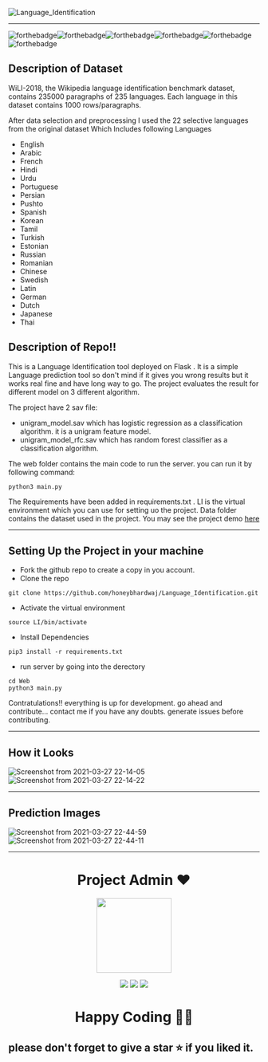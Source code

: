 ![Language_Identification](https://socialify.git.ci/honeybhardwaj/Language_Identification/image?description=1&descriptionEditable=It%20is%20a%20Lanuage%20Identifier%20%20using%20NLP.%20%20&forks=1&issues=1&language=1&owner=1&pattern=Plus&stargazers=1&theme=Light)

<hr>

![forthebadge](https://forthebadge.com/images/badges/built-with-love.svg)![forthebadge](https://forthebadge.com/images/badges/built-with-swag.svg)![forthebadge](https://forthebadge.com/images/badges/made-with-python.svg)![forthebadge](https://forthebadge.com/images/badges/open-source.svg)![forthebadge](https://forthebadge.com/images/badges/uses-css.svg)![forthebadge](https://forthebadge.com/images/badges/uses-html.svg)

## Description of Dataset 
WiLI-2018, the Wikipedia language identification benchmark dataset, contains 235000 paragraphs of 235 languages.
Each language in this dataset contains 1000 rows/paragraphs.

After data selection and preprocessing I used the 22 selective languages from the original dataset Which Includes following Languages

- English
- Arabic
- French
- Hindi
- Urdu
- Portuguese
- Persian
- Pushto
- Spanish
- Korean
- Tamil
- Turkish
- Estonian
- Russian
- Romanian
- Chinese
- Swedish
- Latin
- German
- Dutch
- Japanese
- Thai


## Description of Repo!!
This is a Language Identification tool deployed on Flask . It is a simple Language prediction tool so don't mind if it gives you wrong results but it works real fine and have long way to go. The project evaluates the result for different model on 3 different algorithm.

The project have 2 sav file:
- unigram_model.sav which has logistic regression as a classification algorithm. it is a unigram feature model.
- unigram_model_rfc.sav which has random forest classifier as a classification algorithm.

The web folder contains the main code to run the server. you can run it by following command:
```shell
python3 main.py
```


The Requirements have been added in requirements.txt . LI is the virtual environment which you can use for setting uo the project.
Data folder contains the dataset used in the project.
You may see the project demo [here](https://user-images.githubusercontent.com/51120790/112991582-e80feb00-9184-11eb-914f-f0741907ae23.mp4)

<hr>

## Setting Up the Project in your machine

- Fork the github repo to create a copy in you account.
- Clone the repo 
```shell 
git clone https://github.com/honeybhardwaj/Language_Identification.git
```
- Activate the virtual environment 
```shell 
source LI/bin/activate
```
- Install Dependencies
```shell 
pip3 install -r requirements.txt
```
- run server by going into the derectory
```shell 
cd Web
python3 main.py
```
Contratulations!! everything is up for development. go ahead and contribute... contact me if you have any doubts. generate issues before contributing.

<hr>

## How it Looks
![Screenshot from 2021-03-27 22-14-05](https://user-images.githubusercontent.com/51120790/112727946-e824a680-8f4a-11eb-8076-e48fbdeb77e4.png)
![Screenshot from 2021-03-27 22-14-22](https://user-images.githubusercontent.com/51120790/112727944-e6f37980-8f4a-11eb-9da0-1d28fa2df672.png)

<hr>

## Prediction Images

![Screenshot from 2021-03-27 22-44-59](https://user-images.githubusercontent.com/51120790/112728643-499a4480-8f4e-11eb-816d-f225313f2a62.png)
![Screenshot from 2021-03-27 22-44-11](https://user-images.githubusercontent.com/51120790/112728649-4b640800-8f4e-11eb-8386-6f051c72dd1b.png)


<hr>

<h1 align=center> Project Admin ❤️ </h1>
<p align="center">
  <a href="https://github.com/honeybhardwaj"><img src="https://user-images.githubusercontent.com/51120790/112728813-11dfcc80-8f4f-11eb-8398-5864bd390546.png" width=150px height=150px /></a> 
    
<p align="center">
  <img src="https://img.shields.io/badge/honeyhardwj%20-%230077B5.svg?&style=for-the-badge&logo=linkedin&logoColor=white"/>  <img src="https://img.shields.io/badge/honeybhardwaj%20-%231DA1F2.svg?&style=for-the-badge&logo=github&logoColor=black"/> <img src="https://img.shields.io/badge/honney_bhardwaj%20-%23E4405F.svg?&style=for-the-badge&logo=Instagram&logoColor=white"/>                                                                                      

<h1 align=center>Happy Coding 👨‍💻 </h1>

## please don't forget to give a star ⭐ if you liked it.
